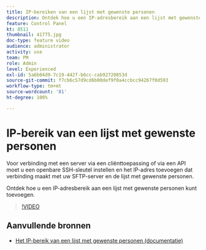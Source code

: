 ```yaml
---
title: IP-bereiken van een lijst met gewenste personen
description: Ontdek hoe u een IP-adresbereik aan een lijst met gewenste personen kunt toevoegen.
feature: Control Panel
kt: 8511
thumbnail: 41775.jpg
doc-type: feature video
audience: administrator
activity: use
team: PM
role: Admin
level: Experienced
exl-id: 5a6b04d9-7c19-442f-b6cc-cab92720853d
source-git-commit: f7cb6c57d9cd6b00def9f0a4ccbcc94267f0d593
workflow-type: tm+mt
source-wordcount: '81'
ht-degree: 100%

---
```


# IP-bereik van een lijst met gewenste personen

Voor verbinding met een server via een cliënttoepassing of via een API moet u een openbare SSH-sleutel instellen en het IP-adres toevoegen dat verbinding maakt met uw SFTP-server en de lijst met gewenste personen.

Ontdek hoe u een IP-adresbereik aan een lijst met gewenste personen kunt toevoegen.

>[!VIDEO](https://video.tv.adobe.com/v/41775?quality=12)

## Aanvullende bronnen

* [Het IP-bereik van een lijst met gewenste personen (documentatie)](https://experienceleague.adobe.com/docs/control-panel/using/sftp-management/ip-range-allow-listing.html?lang=nl)
